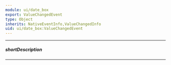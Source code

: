 ```yaml
---
module: ui/date_box
export: ValueChangedEvent
type: Object
inherits: NativeEventInfo,ValueChangedInfo
uid: ui/date_box:ValueChangedEvent
---
```

---
##### shortDescription
<!-- Description goes here -->

---
<!-- Description goes here -->